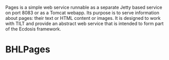Pages is a simple web service runnable as a separate Jetty based 
service on port 8083 or as a Tomcat webapp. Its purpose is to serve 
information about pages: their text or HTML content or images. It is 
designed to work with TILT and provide an abstract web service that is 
intended to form part of the Ecdosis framework.
# BHLPages
